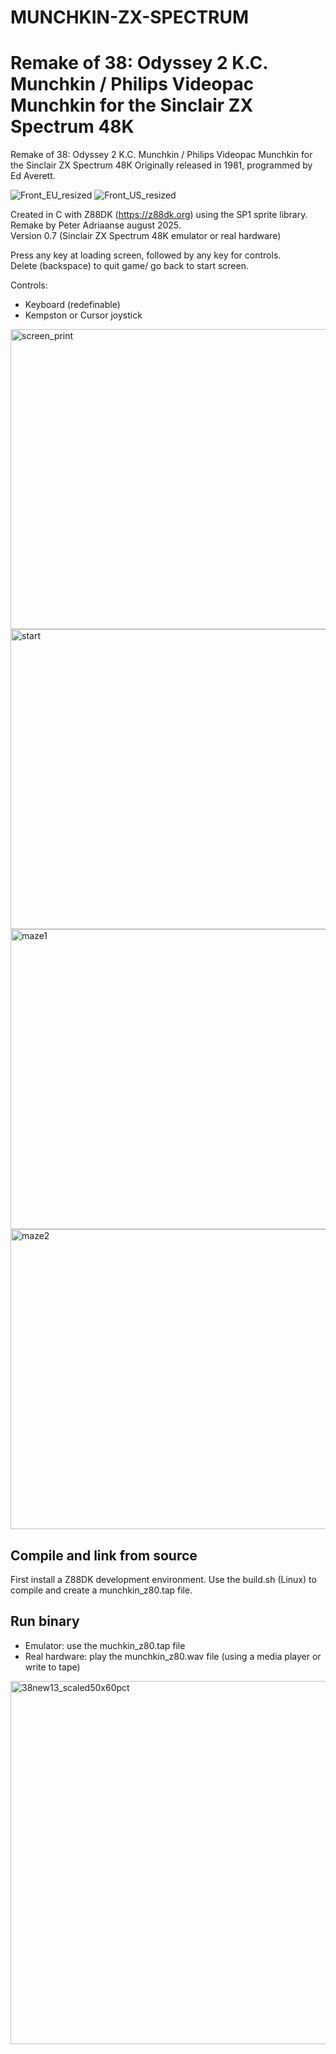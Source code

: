 # MUNCHKIN-ZX-SPECTRUM
Remake of 38: Odyssey 2 K.C. Munchkin / Philips Videopac Munchkin for the Sinclair ZX Spectrum 48K
===================================================================================================

Remake of 38: Odyssey 2 K.C. Munchkin / Philips Videopac Munchkin for the Sinclair ZX Spectrum 48K
Originally released in 1981, programmed by Ed Averett.  


![Front_EU_resized](https://github.com/user-attachments/assets/1b689f52-96f4-491d-a65b-a9b82df61858) ![Front_US_resized](https://github.com/user-attachments/assets/0c20c7f1-c6b4-47c8-8a5d-9e2d7b18a3f0)


Created in C with Z88DK (https://z88dk.org) using the SP1 sprite library.          
Remake by Peter Adriaanse august 2025.  
Version 0.7 (Sinclair ZX Spectrum 48K emulator or real hardware)  

Press any key at loading screen, followed by any key for controls.  
Delete (backspace) to quit game/ go back to start screen.  

Controls:  
- Keyboard (redefinable)
- Kempston or Cursor joystick
  
<img width="640" height="480" alt="screen_print" src="https://github.com/user-attachments/assets/5d97a420-42a2-42f1-b3c9-bc8220974a52" />

<img width="640" height="480" alt="start" src="https://github.com/user-attachments/assets/66496557-4797-4b0d-9d2e-55ed92cb8d06" />

<img width="640" height="480" alt="maze1" src="https://github.com/user-attachments/assets/3be03076-9d67-4137-9d45-0ac55e2f5076" />

<img width="640" height="480" alt="maze2" src="https://github.com/user-attachments/assets/6db3ba88-d54b-4c0b-8c6b-8724910d05d3" />


Compile and link from source
-----------------------------
First install a Z88DK development environment.
Use the build.sh (Linux) to compile and create a munchkin_z80.tap file.

Run binary
------------
- Emulator: use the muchkin_z80.tap file
- Real hardware: play the munchkin_z80.wav file (using a media player or write to tape)

 <img width="600" height="581" alt="38new13_scaled50x60pct" src="https://github.com/user-attachments/assets/82c84b36-322b-4647-9dda-286674bd351c" />



